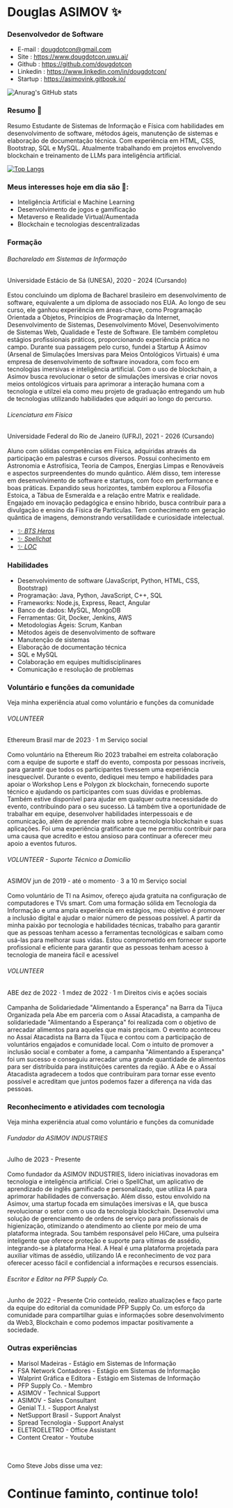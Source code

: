 # Douglas ASIMOV ✨
### Desenvolvedor de Software<br>

- E-mail : dougdotcon@gmail.com 
- Site : https://www.dougdotcon.uwu.ai/ 
- Github : https://github.com/dougdotcon 
- Linkedin : https://www.linkedin.com/in/dougdotcon/ 
- Startup : https://asimovink.gitbook.io/

  
![Anurag's GitHub stats](https://github-readme-stats.vercel.app/api?username=dougdotcon&show_icons=true&theme=tokyonight) <br>

### Resumo 👋
Resumo 
Estudante de Sistemas de Informação e Física com habilidades em desenvolvimento de software, métodos ágeis, manutenção de sistemas e elaboração de documentação técnica. Com experiência em HTML, CSS, Bootstrap, SQL e MySQL. Atualmente trabalhando em projetos envolvendo blockchain e treinamento de LLMs para inteligência artificial.


[![Top Langs](https://github-readme-stats.vercel.app/api/top-langs/?username=dougdotcon&layout=compact&theme=tokyonight)](https://github.com/anuraghazra/github-readme-stats)

### Meus interesses hoje em dia são 🎯:
- Inteligência Artificial e Machine Learning
- Desenvolvimento de jogos e gamificação
- Metaverso e Realidade Virtual/Aumentada
- Blockchain e tecnologias descentralizadas


### Formação <br>
###### Bacharelado em Sistemas de Informação 
Universidade Estácio de Sá (UNESA), 2020 - 2024 (Cursando) <br><br>
Estou concluindo um diploma de Bacharel brasileiro em desenvolvimento de software, equivalente a um diploma de associado nos EUA. Ao longo de seu curso, ele ganhou experiência em áreas-chave, como Programação Orientada a Objetos, Princípios de Programação da Internet, Desenvolvimento de Sistemas, Desenvolvimento Móvel, Desenvolvimento de Sistemas Web, Qualidade e Teste de Software. Ele também completou estágios profissionais práticos, proporcionando experiência prática no campo. Durante sua passagem pelo curso, fundei a Startup A Asimov (Arsenal de Simulações Imersivas para Meios Ontológicos Virtuais) é uma empresa de desenvolvimento de software inovadora, com foco em tecnologias imersivas e inteligência artificial. Com o uso de blockchain, a Asimov busca revolucionar o setor de simulações imersivas e criar novos meios ontológicos virtuais para aprimorar a interação humana com a tecnologia e utilzei ela como meu projeto de graduação entregando um hub de tecnologias utilizando habilidades que adquiri ao longo do percurso. 

###### Licenciatura em Física 
Universidade Federal do Rio de Janeiro (UFRJ), 2021 - 2026 (Cursando) <br><br>
Aluno com sólidas competências em Física, adquiridas através da participação em palestras e cursos diversos. Possui conhecimento em Astronomia e Astrofísica, Teoria de Campos, Energias Limpas e Renováveis e aspectos surpreendentes do mundo quântico. Além disso, tem interesse em desenvolvimento de software e startups, com foco em performance e boas práticas. Expandido seus horizontes, também explorou a Filosofia Estoica, a Tábua de Esmeralda e a relação entre Matrix e realidade. Engajado em inovação pedagógica e ensino híbrido, busca contribuir para a divulgação e ensino da Física de Partículas. Tem conhecimento em geração quântica de imagens, demonstrando versatilidade e curiosidade intelectual.


- [✨ _BTS Heros_](https://dougdotcon.github.io/bts-herois/ "BTS Heros")
- [✨ _Spellchat_](https://dougdotcon.github.io/ProjectSpellchat/ "Spellchat")
- [✨ _LOC_](https://dougdotcon.github.io/LOC---Library-of-the-Cosmos-/ "LOC")

### Habilidades<br>
- Desenvolvimento de software (JavaScript, Python, HTML, CSS, Bootstrap)
- Programação: Java, Python, JavaScript, C++, SQL
- Frameworks: Node.js, Express, React, Angular
- Banco de dados: MySQL, MongoDB
- Ferramentas: Git, Docker, Jenkins, AWS
- Metodologias Ágeis: Scrum, Kanban
- Métodos ágeis de desenvolvimento de software
- Manutenção de sistemas
- Elaboração de documentação técnica
- SQL e MySQL
- Colaboração em equipes multidisciplinares
- Comunicação e resolução de problemas

### Voluntário e funções da comunidade <br>
Veja minha experiência atual como voluntário e funções da comunidade <br>

###### VOLUNTEER
Ethereum Brasil
mar de 2023 · 1 m  Serviço social<br><br>
Como voluntário na Ethereum Rio 2023 trabalhei em estreita colaboração com a equipe de suporte e staff do evento, composta por pessoas incríveis, para garantir que todos os participantes tivessem uma experiência inesquecível.
Durante o evento, dediquei meu tempo e habilidades para apoiar o Workshop Lens e Polygon zk blockchain, fornecendo suporte técnico e ajudando os participantes com suas dúvidas e problemas. Também estive disponível para ajudar em qualquer outra necessidade do evento, contribuindo para o seu sucesso. Lá também tive a oportunidade de trabalhar em equipe, desenvolver habilidades interpessoais e de comunicação, além de aprender mais sobre a tecnologia blockchain e suas aplicações. Foi uma experiência gratificante que me permitiu contribuir para uma causa que acredito e estou ansioso para continuar a oferecer meu apoio a eventos futuros. 

###### VOLUNTEER - Suporte Técnico a Domicílio 
ASIMOV
jun de 2019 - até o momento · 3 a 10 m Serviço social<br><br>
Como voluntário de TI na Asimov, ofereço ajuda gratuita na configuração de computadores e TVs smart. Com uma formação sólida em Tecnologia da Informação e uma ampla experiência em estágios, meu objetivo é promover a inclusão digital e ajudar o maior número de pessoas possível. A partir da minha paixão por tecnologia e habilidades técnicas, trabalho para garantir que as pessoas tenham acesso a ferramentas tecnológicas e saibam como usá-las para melhorar suas vidas. Estou comprometido em fornecer suporte profissional e eficiente para garantir que as pessoas tenham acesso à tecnologia de maneira fácil e acessível

###### VOLUNTEER
ABE
dez de 2022 · 1 mdez de 2022 · 1 m Direitos civis e ações sociais <br><br>
Campanha de Solidariedade "Alimentando a Esperança" na Barra da Tijuca
Organizada pela Abe em parceria com o Assaí Atacadista, a campanha de solidariedade "Alimentando a Esperança" foi realizada com o objetivo de arrecadar alimentos para aqueles que mais precisam. O evento aconteceu no Assaí Atacadista na Barra da Tijuca e contou com a participação de voluntários engajados e comunidade local. Com o intuito de promover a inclusão social e combater a fome, a campanha "Alimentando a Esperança" foi um sucesso e conseguiu arrecadar uma grande quantidade de alimentos para ser distribuída para instituições carentes da região. A Abe e o Assaí Atacadista agradecem a todos que contribuíram para tornar esse evento possível e acreditam que juntos podemos fazer a diferença na vida das pessoas.

### Reconhecimento e atividades com tecnologia
Veja minha experiência atual como voluntário e funções da comunidade <br>

###### Fundador da ASIMOV INDUSTRIES 
Julho de 2023 - Presente <br><br>
Como fundador da ASIMOV INDUSTRIES, lidero iniciativas inovadoras em tecnologia e inteligência artificial. Criei o SpellChat, um aplicativo de aprendizado de inglês gamificado e personalizado, que utiliza IA para aprimorar habilidades de conversação. Além disso, estou envolvido na Asimov, uma startup focada em simulações imersivas e IA, que busca revolucionar o setor com o uso da tecnologia blockchain. Desenvolvi uma solução de gerenciamento de ordens de serviço para profissionais de higienização, otimizando o atendimento ao cliente por meio de uma plataforma integrada. Sou também responsável pelo HiCare, uma pulseira inteligente que oferece proteção e suporte para vítimas de assédio, integrando-se à plataforma Heal. A Heal é uma plataforma projetada para auxiliar vítimas de assédio, utilizando IA e reconhecimento de voz para oferecer acesso fácil e confidencial a informações e recursos essenciais.

###### Escritor e Editor na PFP Supply Co.
Junho de 2022 - Presente 
Crio conteúdo, realizo atualizações e faço parte da equipe do editorial da comunidade PFP Supply Co. um esforço da comunidade para compartilhar guias e informações sobre desenvolvimento da Web3, Blockchain e como podemos impactar positivamente a sociedade. 

### Outras experiências<br>
- Marisol Madeiras - Estágio em Sistemas de Informação
- FSA Network Contadores - Estágio em Sistemas de Informação
- Walprint Gráfica e Editora - Estágio em Sistemas de Informação
- PFP Supply Co. - Membro
- ASIMOV - Technical Support
- ASIMOV - Sales Consultant
- Genial T.I. - Support Analyst
- NetSupport Brasil - Support Analyst
- Spread Tecnologia - Support Analyst
- ELETROELETRO - Office Assistant
- Content Creator - Youtube


<br><br>
Como Steve Jobs disse uma vez:
# Continue faminto, continue tolo!
